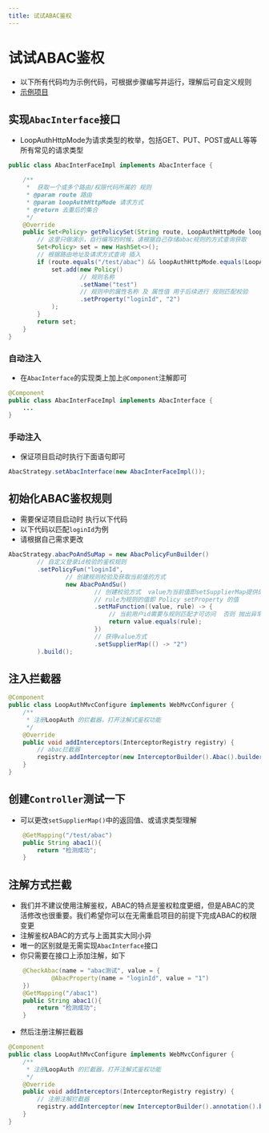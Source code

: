 ```yaml
---
title: 试试ABAC鉴权
---
```


# 试试ABAC鉴权

- 以下所有代码均为示例代码，可根据步骤编写并运行，理解后可自定义规则
- [示例项目](https://gitee.com/Chang_Zou/LoopAuth-abac-demo)

## 实现`AbacInterface`接口

- LoopAuthHttpMode为请求类型的枚举，包括GET、PUT、POST或ALL等等所有常见的请求类型

```java
public class AbacInterFaceImpl implements AbacInterface {

    /**
     *  获取一个或多个路由/权限代码所属的 规则
     * @param route 路由
     * @param loopAuthHttpMode 请求方式
     * @return 去重后的集合
     */
    @Override
    public Set<Policy> getPolicySet(String route, LoopAuthHttpMode loopAuthHttpMode) {
        // 这里只做演示，自行编写的时候，请根据自己存储abac规则的方式查询获取
        Set<Policy> set = new HashSet<>();
        // 根据路由地址及请求方式查询 插入
        if (route.equals("/test/abac") && loopAuthHttpMode.equals(LoopAuthHttpMode.GET)){
            set.add(new Policy()
                    // 规则名称
                    .setName("test")
                    // 规则中的属性名称 及 属性值 用于后续进行 规则匹配校验
                    .setProperty("loginId", "2")
            );
        }
        return set;
    }
}
```


### 自动注入

- 在`AbacInterface`的实现类上加上`@Component`注解即可

```java
@Component
public class AbacInterFaceImpl implements AbacInterface {
    ...
}
```

### 手动注入

- 保证项目启动时执行下面语句即可

```java
AbacStrategy.setAbacInterface(new AbacInterFaceImpl());
```

## 初始化ABAC鉴权规则

- 需要保证项目启动时 执行以下代码
- 以下代码以匹配`loginId`为例
- 请根据自己需求更改

```java
AbacStrategy.abacPoAndSuMap = new AbacPolicyFunBuilder()
        // 自定义登录id校验的鉴权规则
        .setPolicyFun("loginId",
                // 创建规则校验及获取当前值的方式
                new AbacPoAndSu()
                        // 创建校验方式  value为当前值即setSupplierMap提供的值
                        // rule为规则的值即 Policy setProperty 的值
                        .setMaFunction((value, rule) -> {
                            // 当前用户id需要与规则匹配才可访问  否则 抛出异常
                            return value.equals(rule);
                        })
                        // 获得value方式
                        .setSupplierMap(() -> "2")
        ).build();


```

## 注入拦截器

```java
@Component
public class LoopAuthMvcConfigure implements WebMvcConfigurer {
    /**
     * 注册LoopAuth 的拦截器，打开注解式鉴权功能
     */
    @Override
    public void addInterceptors(InterceptorRegistry registry) {
        // abac拦截器
        registry.addInterceptor(new InterceptorBuilder().Abac().builder()).addPathPatterns("/**");
    }
}
```

## 创建`Controller`测试一下

- 可以更改`setSupplierMap()`中的返回值、或请求类型理解

```java
    @GetMapping("/test/abac")
    public String abac1(){
        return "检测成功";
    }
```

## 注解方式拦截

- 我们并不建议使用注解鉴权，ABAC的特点是鉴权粒度更细，但是ABAC的灵活修改也很重要。我们希望你可以在无需重启项目的前提下完成ABAC的权限变更
- 注解鉴权ABAC的方式与上面其实大同小异
- 唯一的区别就是无需实现`AbacInterface`接口
- 你只需要在接口上添加注解，如下

```java
    @CheckAbac(name = "abac测试", value = {
            @AbacProperty(name = "loginId", value = "1")
    })
    @GetMapping("/abac1")
    public String abac1(){
        return "检测成功";
    }
```

- 然后注册注解拦截器

```java
@Component
public class LoopAuthMvcConfigure implements WebMvcConfigurer {
    /**
     * 注册LoopAuth 的拦截器，打开注解式鉴权功能
     */
    @Override
    public void addInterceptors(InterceptorRegistry registry) {
        // 注册注解拦截器
        registry.addInterceptor(new InterceptorBuilder().annotation().builder()).addPathPatterns("/**");
    }
}
```